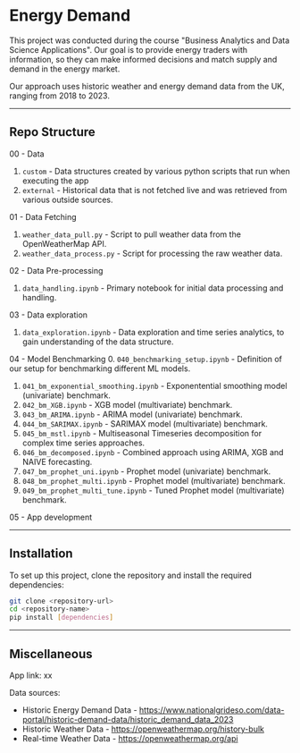 # Energy Demand

This project was conducted during the course "Business Analytics and Data Science Applications". 
Our goal is to provide energy traders with information, so they can make informed decisions and match supply and demand in the energy market. 

Our approach uses historic weather and energy demand data from the UK, ranging from 2018 to 2023. 

---

## Repo Structure

00 - Data
  1.  `custom` - Data structures created by various python scripts that run when executing the app
  2.  `external` - Historical data that is not fetched live and was retrieved from various outside sources. 

01 - Data Fetching
  1.  `weather_data_pull.py` - Script to pull weather data from the OpenWeatherMap API.
  2.  `weather_data_process.py` - Script for processing the raw weather data.

02 - Data Pre-processing
  1. `data_handling.ipynb` - Primary notebook for initial data processing and handling.

03 - Data exploration
  1. `data_exploration.ipynb` - Data exploration and time series analytics, to gain understanding of the data structure.

04 - Model Benchmarking
  0. `040_benchmarking_setup.ipynb` - Definition of our setup for benchmarking different ML models. 
  1. `041_bm_exponential_smoothing.ipynb` - Exponentential smoothing model (univariate) benchmark.
  2. `042_bm_XGB.ipynb` - XGB model (multivariate) benchmark. 
  3. `043_bm_ARIMA.ipynb` - ARIMA model (univariate) benchmark. 
  4. `044_bm_SARIMAX.ipynb` - SARIMAX model (multivariate) benchmark.
  5. `045_bm_mstl.ipynb` - Multiseasonal Timeseries decomposition for complex time series approaches.
  6. `046_bm_decomposed.ipynb` - Combined approach using ARIMA, XGB and NAIVE forecasting. 
  7. `047_bm_prophet_uni.ipynb` - Prophet model (univariate) benchmark. 
  8. `048_bm_prophet_multi.ipynb` - Prophet model (multivariate) benchmark.
  9. `049_bm_prophet_multi_tune.ipynb` - Tuned Prophet model (multivariate) benchmark.

05 - App development

---

## Installation
To set up this project, clone the repository and install the required dependencies:
```bash
git clone <repository-url>
cd <repository-name>
pip install [dependencies]
```

---

## Miscellaneous 

App link:
xx

Data sources:
- Historic Energy Demand Data - https://www.nationalgrideso.com/data-portal/historic-demand-data/historic_demand_data_2023
- Historic Weather Data - https://openweathermap.org/history-bulk
- Real-time Weather Data - https://openweathermap.org/api

